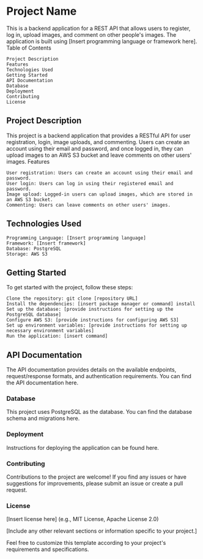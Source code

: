 # Project Name

This is a backend application for a REST API that allows users to register, log in, upload images, and comment on other people's images. The application is built using [Insert programming language or framework here].
Table of Contents

    Project Description
    Features
    Technologies Used
    Getting Started
    API Documentation
    Database
    Deployment
    Contributing
    License

## Project Description

This project is a backend application that provides a RESTful API for user registration, login, image uploads, and commenting. Users can create an account using their email and password, and once logged in, they can upload images to an AWS S3 bucket and leave comments on other users' images.
Features

    User registration: Users can create an account using their email and password.
    User login: Users can log in using their registered email and password.
    Image upload: Logged-in users can upload images, which are stored in an AWS S3 bucket.
    Commenting: Users can leave comments on other users' images.

## Technologies Used

    Programming Language: [Insert programming language]
    Framework: [Insert framework]
    Database: PostgreSQL
    Storage: AWS S3

## Getting Started

To get started with the project, follow these steps:

    Clone the repository: git clone [repository URL]
    Install the dependencies: [insert package manager or command] install
    Set up the database: [provide instructions for setting up the PostgreSQL database]
    Configure AWS S3: [provide instructions for configuring AWS S3]
    Set up environment variables: [provide instructions for setting up necessary environment variables]
    Run the application: [insert command]

## API Documentation

The API documentation provides details on the available endpoints, request/response formats, and authentication requirements. You can find the API documentation here.

### Database

This project uses PostgreSQL as the database. You can find the database schema and migrations here.

### Deployment

Instructions for deploying the application can be found here.

### Contributing

Contributions to the project are welcome! If you find any issues or have suggestions for improvements, please submit an issue or create a pull request.

### License

[Insert license here] (e.g., MIT License, Apache License 2.0)

[Include any other relevant sections or information specific to your project.]

Feel free to customize this template according to your project's requirements and specifications.

